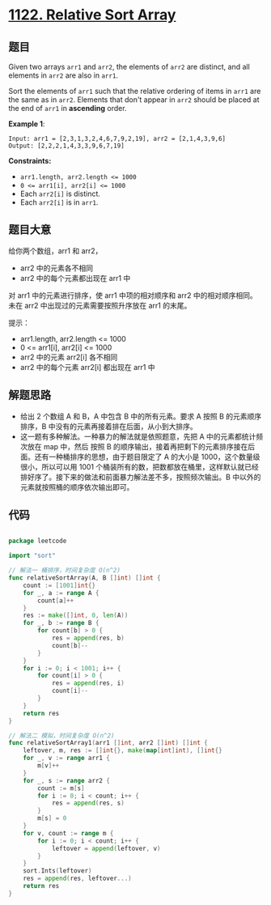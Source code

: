 # [1122. Relative Sort Array](https://leetcode.com/problems/relative-sort-array/)


## 题目

Given two arrays `arr1` and `arr2`, the elements of `arr2` are distinct, and all elements in `arr2` are also in `arr1`.

Sort the elements of `arr1` such that the relative ordering of items in `arr1` are the same as in `arr2`. Elements that don't appear in `arr2` should be placed at the end of `arr1` in **ascending** order.

**Example 1**:

    Input: arr1 = [2,3,1,3,2,4,6,7,9,2,19], arr2 = [2,1,4,3,9,6]
    Output: [2,2,2,1,4,3,3,9,6,7,19]

**Constraints:**

- `arr1.length, arr2.length <= 1000`
- `0 <= arr1[i], arr2[i] <= 1000`
- Each `arr2[i]` is distinct.
- Each `arr2[i]` is in `arr1`.


## 题目大意


给你两个数组，arr1 和 arr2，

- arr2 中的元素各不相同
- arr2 中的每个元素都出现在 arr1 中

对 arr1 中的元素进行排序，使 arr1 中项的相对顺序和 arr2 中的相对顺序相同。未在 arr2 中出现过的元素需要按照升序放在 arr1 的末尾。

提示：

- arr1.length, arr2.length <= 1000
- 0 <= arr1[i], arr2[i] <= 1000
- arr2 中的元素 arr2[i] 各不相同
- arr2 中的每个元素 arr2[i] 都出现在 arr1 中



## 解题思路

- 给出 2 个数组 A 和 B，A 中包含 B 中的所有元素。要求 A 按照 B 的元素顺序排序，B 中没有的元素再接着排在后面，从小到大排序。
- 这一题有多种解法。一种暴力的解法就是依照题意，先把 A 中的元素都统计频次放在 map 中，然后 按照 B 的顺序输出，接着再把剩下的元素排序接在后面。还有一种桶排序的思想，由于题目限定了 A 的大小是 1000，这个数量级很小，所以可以用 1001 个桶装所有的数，把数都放在桶里，这样默认就已经排好序了。接下来的做法和前面暴力解法差不多，按照频次输出。B 中以外的元素就按照桶的顺序依次输出即可。


## 代码

```go

package leetcode

import "sort"

// 解法一 桶排序，时间复杂度 O(n^2)
func relativeSortArray(A, B []int) []int {
	count := [1001]int{}
	for _, a := range A {
		count[a]++
	}
	res := make([]int, 0, len(A))
	for _, b := range B {
		for count[b] > 0 {
			res = append(res, b)
			count[b]--
		}
	}
	for i := 0; i < 1001; i++ {
		for count[i] > 0 {
			res = append(res, i)
			count[i]--
		}
	}
	return res
}

// 解法二 模拟，时间复杂度 O(n^2)
func relativeSortArray1(arr1 []int, arr2 []int) []int {
	leftover, m, res := []int{}, make(map[int]int), []int{}
	for _, v := range arr1 {
		m[v]++
	}
	for _, s := range arr2 {
		count := m[s]
		for i := 0; i < count; i++ {
			res = append(res, s)
		}
		m[s] = 0
	}
	for v, count := range m {
		for i := 0; i < count; i++ {
			leftover = append(leftover, v)
		}
	}
	sort.Ints(leftover)
	res = append(res, leftover...)
	return res
}

```
